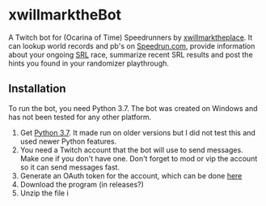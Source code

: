 # xwillmarktheBot

A Twitch bot for (Ocarina of Time) Speedrunners by [xwillmarktheplace](https://twitch.tv/xwillmarktheplace). It can lookup world records and pb's on [Speedrun.com](https://www.speedrun.com/), provide information about your ongoing [SRL](http://www.speedrunslive.com/) race, summarize recent SRL results and post the hints you found in your randomizer playthrough. 

## Installation
To run the bot, you need Python 3.7. The bot was created on Windows and has not been tested for any other platform.

1. Get [Python 3.7](https://www.python.org/downloads/release/python-370/). It made run on older versions but I did not test this and used newer Python features.
2. You need a Twitch account that the bot will use to send messages. Make one if you don't have one. Don't forget to mod or vip the account so it can send messages fast.
3. Generate an OAuth token for the account, which can be done [here](https://twitchapps.com/tmi/)
4. Download the program (in releases?)
5. Unzip the file i
